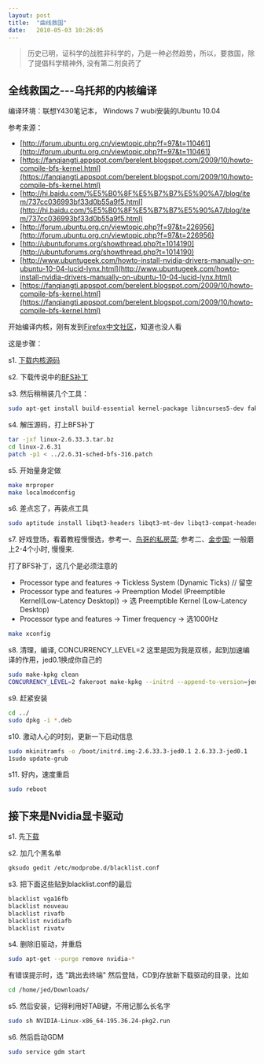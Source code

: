 ```yaml
---
layout: post
title:  "曲线救国"
date:   2010-05-03 10:26:05
---
```


> 历史已明，证科学的战胜非科学的，乃是一种必然趋势，所以，要救国，除了提倡科学精神外, 没有第二剂良药了

## 全线救国之---乌托邦的内核编译

编译环境：联想Y430笔记本， Windows 7 wubi安装的Ubuntu 10.04

参考来源：

* [http://forum.ubuntu.org.cn/viewtopic.php?f=97&t=110461](http://forum.ubuntu.org.cn/viewtopic.php?f=97&t=110461)
* [https://fanqiangti.appspot.com/berelent.blogspot.com/2009/10/howto-compile-bfs-kernel.html](https://fanqiangti.appspot.com/berelent.blogspot.com/2009/10/howto-compile-bfs-kernel.html)
* [http://hi.baidu.com/%E5%B0%8F%E5%B7%B7%E5%90%A7/blog/item/737cc036993bf33d0b55a9f5.html](http://hi.baidu.com/%E5%B0%8F%E5%B7%B7%E5%90%A7/blog/item/737cc036993bf33d0b55a9f5.html)
* [http://forum.ubuntu.org.cn/viewtopic.php?f=97&t=226956](http://forum.ubuntu.org.cn/viewtopic.php?f=97&t=226956)
* [http://ubuntuforums.org/showthread.php?t=1014190](http://ubuntuforums.org/showthread.php?t=1014190)
* [http://www.ubuntugeek.com/howto-install-nvidia-drivers-manually-on-ubuntu-10-04-lucid-lynx.html](http://www.ubuntugeek.com/howto-install-nvidia-drivers-manually-on-ubuntu-10-04-lucid-lynx.html)
* [https://fanqiangti.appspot.com/berelent.blogspot.com/2009/10/howto-compile-bfs-kernel.html](https://fanqiangti.appspot.com/berelent.blogspot.com/2009/10/howto-compile-bfs-kernel.html)

开始编译内核，刚有发到<a href="http://www.firefox.net.cn/forum/viewtopic.php?t=31271" target="_blank">Firefox中文社区</a>，知道也没人看

这是步骤：

s1. <a href="http://www.kernel.org/" target="_blank">下载内核源码</a>

s2. 下载传说中的<a href="http://ck.kolivas.org/patches/bfs/" target="_blank">BFS补丁</a>

s3. 然后稍稍装几个工具：

```bash
sudo apt-get install build-essential kernel-package libncurses5-dev fakeroot
```

s4. 解压源码，打上BFS补丁

```bash
tar -jxf linux-2.6.33.3.tar.bz
cd linux-2.6.31
patch -p1 < ../2.6.31-sched-bfs-316.patch
```

s5. 开始量身定做

```bash
make mrproper
make localmodconfig
```

s6. 差点忘了，再装点工具

```bash
sudo aptitude install libqt3-headers libqt3-mt-dev libqt3-compat-headers  libqt3-mt
```

s7. 好戏登场，看着教程慢慢选，参考一、<a href="http://linux.vbird.org/linux_basic/0540kernel.php" target="_blank">鸟哥的私房菜</a>; 参考二、<a href="http://lamp.linux.gov.cn/Linux/kernel_options.html" target="_blank">金步国</a>; 一般磨上2-4个小时, 慢慢来.

打了BFS补丁，这几个是必须注意的

* Processor type and features -> Tickless System (Dynamic Ticks) // 留空
* Processor type and features -> Preemption Model (Preemptible Kernel(Low-Latency Desktop)) -> 选 Preemptible Kernel (Low-Latency Desktop)
* Processor type and features -> Timer frequency -> 选1000Hz


```bash
make xconfig
```

s8. 清理，编译, CONCURRENCY_LEVEL=2 这里是因为我是双核，起到加速编译的作用，jed0.1换成你自己的

```bash
sudo make-kpkg clean
CONCURRENCY_LEVEL=2 fakeroot make-kpkg --initrd --append-to-version=jed0.1 kernel-image kernel-headers
```

s9. 赶紧安装

```bash
cd ../
sudo dpkg -i *.deb
```

s10. 激动人心的时刻，更新一下启动信息

```bash
sudo mkinitramfs -o /boot/initrd.img-2.6.33.3-jed0.1 2.6.33.3-jed0.1
1sudo update-grub
```

s11. 好内，速度重启

```bash
sudo reboot
```

## 接下来是Nvidia显卡驱动

s1. 先<a href="http://www.nvidia.com/Download/index5.aspx?lang=en-us" target="_blank">下载</a>

s2. 加几个黑名单

```bash
gksudo gedit /etc/modprobe.d/blacklist.conf
```

s3. 把下面这些贴到blacklist.conf的最后

```bash
blacklist vga16fb
blacklist nouveau
blacklist rivafb
blacklist nvidiafb
blacklist rivatv
```

s4. 删除旧驱动，并重启

```bash
sudo apt-get --purge remove nvidia-*
```

有错误提示时，选 "跳出去终端"
然后登陆，CD到存放新下载驱动的目录，比如

```bash
cd /home/jed/Downloads/
```

s5. 然后安装，记得利用好TAB键，不用记那么长名字

```bash
sudo sh NVIDIA-Linux-x86_64-195.36.24-pkg2.run
```

s6. 然后启动GDM

```bash
sudo service gdm start
```
